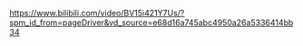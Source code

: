 https://www.bilibili.com/video/BV15i421Y7Us/?spm_id_from=pageDriver&vd_source=e68d16a745abc4950a26a5336414bb34